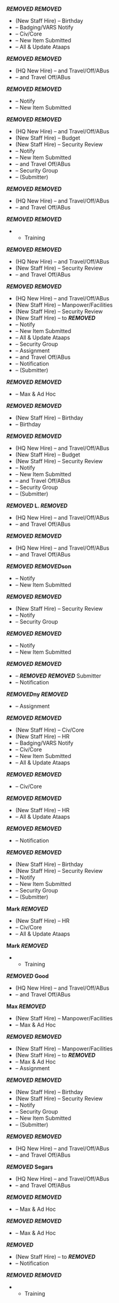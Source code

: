 *****REMOVED*** ***REMOVED*****
- (New Staff Hire) – Birthday
- – Badging/VARS Notify
- – Civ/Core
- – New Item Submitted
- – All & Update Ataaps

*****REMOVED*** ***REMOVED*****
- (HQ New Hire) – and Travel/Off/ABus
- – and Travel Off/ABus

*****REMOVED*** ***REMOVED*****
- – Notify
- – New Item Submitted

*****REMOVED*** ***REMOVED*****
- (HQ New Hire) – and Travel/Off/ABus
- (New Staff Hire) – Budget
- (New Staff Hire) – Security Review
- – Notify
- – New Item Submitted
- – and Travel Off/ABus
- – Security Group
- – (Submitter)

*****REMOVED*** ***REMOVED*****
- (HQ New Hire) – and Travel/Off/ABus
- – and Travel Off/ABus

*****REMOVED*** ***REMOVED*****
- - Training

*****REMOVED*** ***REMOVED*****
- (HQ New Hire) – and Travel/Off/ABus
- (New Staff Hire) – Security Review
- – and Travel Off/ABus

*****REMOVED*** ***REMOVED*****
- (HQ New Hire) – and Travel/Off/ABus
- (New Staff Hire) – Manpower/Facilities
- (New Staff Hire) – Security Review
- (New Staff Hire) – to ***REMOVED***
- – Notify
- – New Item Submitted
- – All & Update Ataaps
- – Security Group
- – Assignment
- – and Travel Off/ABus
- – Notification
- – (Submitter)

*****REMOVED*** ***REMOVED*****
- – Max & Ad Hoc

*****REMOVED*** ***REMOVED*****
- (New Staff Hire) – Birthday
- – Birthday

*****REMOVED*** ***REMOVED*****
- (HQ New Hire) – and Travel/Off/ABus
- (New Staff Hire) – Budget
- (New Staff Hire) – Security Review
- – Notify
- – New Item Submitted
- – and Travel Off/ABus
- – Security Group
- – (Submitter)

*****REMOVED*** L. ***REMOVED*****
- (HQ New Hire) – and Travel/Off/ABus
- – and Travel Off/ABus

*****REMOVED*** ***REMOVED*****
- (HQ New Hire) – and Travel/Off/ABus
- – and Travel Off/ABus

*****REMOVED*** ***REMOVED***son**
- – Notify
- – New Item Submitted

*****REMOVED*** ***REMOVED*****
- (New Staff Hire) – Security Review
- – Notify
- – Security Group

*****REMOVED*** ***REMOVED*****
- – Notify
- – New Item Submitted

*****REMOVED*** ***REMOVED*****
- – ***REMOVED*** ***REMOVED*** Submitter
- – Notification

*****REMOVED***ny ***REMOVED*****
- – Assignment

*****REMOVED*** ***REMOVED*****
- (New Staff Hire) – Civ/Core
- (New Staff Hire) – HR
- – Badging/VARS Notify
- – Civ/Core
- – New Item Submitted
- – All & Update Ataaps

*****REMOVED*** ***REMOVED*****
- – Civ/Core

*****REMOVED*** ***REMOVED*****
- (New Staff Hire) – HR
- – All & Update Ataaps

*****REMOVED*** ***REMOVED*****
- – Notification

*****REMOVED*** ***REMOVED*****
- (New Staff Hire) – Birthday
- (New Staff Hire) – Security Review
- – Notify
- – New Item Submitted
- – Security Group
- – (Submitter)

**Mark ***REMOVED*****
- (New Staff Hire) – HR
- – Civ/Core
- – All & Update Ataaps

**Mark ***REMOVED*****
- - Training

*****REMOVED*** Good**
- (HQ New Hire) – and Travel/Off/ABus
- – and Travel Off/ABus

**Max ***REMOVED*****
- (New Staff Hire) – Manpower/Facilities
- – Max & Ad Hoc

*****REMOVED*** ***REMOVED*****
- (New Staff Hire) – Manpower/Facilities
- (New Staff Hire) – to ***REMOVED***
- – Max & Ad Hoc
- – Assignment

*****REMOVED*** ***REMOVED*****
- (New Staff Hire) – Birthday
- (New Staff Hire) – Security Review
- – Notify
- – Security Group
- – New Item Submitted
- – (Submitter)

*****REMOVED*** ***REMOVED*****
- (HQ New Hire) – and Travel/Off/ABus
- – and Travel Off/ABus

*****REMOVED*** Segars**
- (HQ New Hire) – and Travel/Off/ABus
- – and Travel Off/ABus

*****REMOVED*** ***REMOVED*****
- – Max & Ad Hoc

*****REMOVED*** ***REMOVED*****
- – Max & Ad Hoc

*****REMOVED*****
- (New Staff Hire) – to ***REMOVED***
- – Notification

*****REMOVED*** ***REMOVED*****
- - Training
